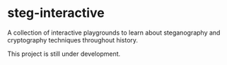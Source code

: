 # steg-interactive
A collection of interactive playgrounds to learn about steganography and cryptography techniques throughout history.

This project is still under development.
